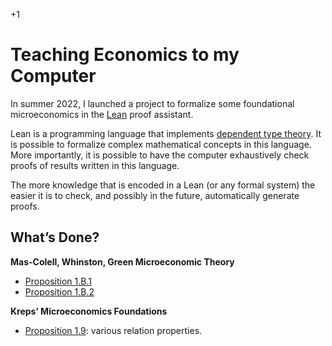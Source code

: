 +1

# Teaching Economics to my Computer

In summer 2022, I launched a project to formalize some foundational microeconomics in the [Lean](https://leanprover.github.io) proof assistant.  


Lean is a programming language that implements [dependent type theory](https://leanprover.github.io/theorem_proving_in_lean/dependent_type_theory.html). It is possible to formalize complex mathematical concepts in this language. More importantly, it is possible to have the computer exhaustively check proofs of results written in this language.  


The more knowledge that is encoded in a Lean (or any formal system) the easier it is to check, and possibly in the future, automatically generate proofs.  


## What’s Done?

**Mas-Colell, Whinston, Green Microeconomic Theory**  

- [Proposition 1.B.1](https://github.com/gregleo-econ/formal-microeconoimcs/blob/main/src/MWG_1_B_1.lean)
- [Proposition 1.B.2](https://github.com/gregleo-econ/formal-microeconoimcs/blob/main/src/MWG_1_B_2.lean)

**Kreps’ Microeconomics Foundations**  

- [Proposition 1.9](https://github.com/gregleo-econ/formal-microeconoimcs/blob/main/src/Kreps_Prop_1_9.lean): various relation properties.